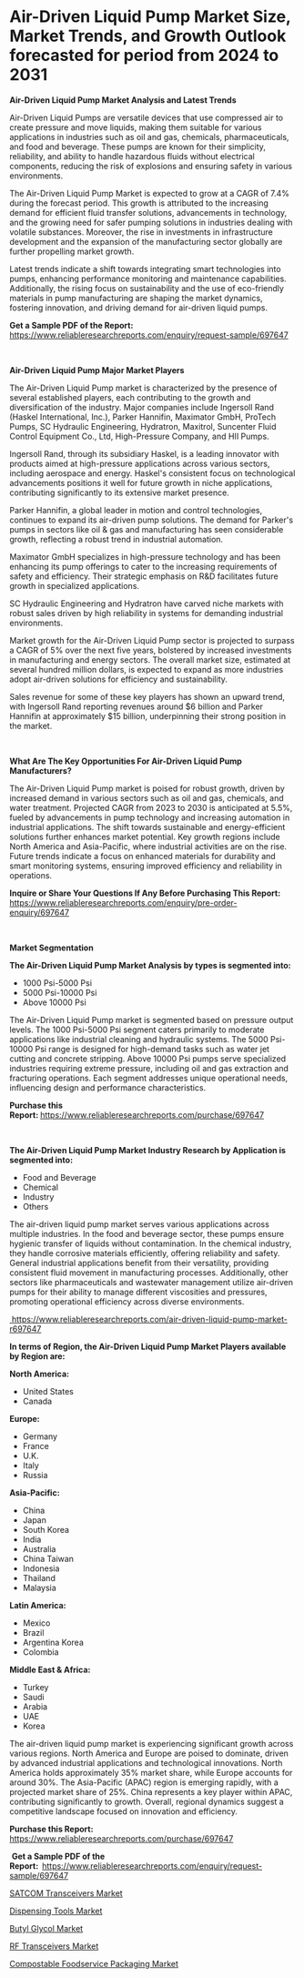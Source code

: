 <p><h1>Air-Driven Liquid Pump Market Size, Market Trends, and Growth Outlook forecasted for period from 2024 to 2031</h1></p><p><strong>Air-Driven Liquid Pump Market Analysis and Latest Trends</strong></p>
<p><p>Air-Driven Liquid Pumps are versatile devices that use compressed air to create pressure and move liquids, making them suitable for various applications in industries such as oil and gas, chemicals, pharmaceuticals, and food and beverage. These pumps are known for their simplicity, reliability, and ability to handle hazardous fluids without electrical components, reducing the risk of explosions and ensuring safety in various environments.</p><p>The Air-Driven Liquid Pump Market is expected to grow at a CAGR of 7.4% during the forecast period. This growth is attributed to the increasing demand for efficient fluid transfer solutions, advancements in technology, and the growing need for safer pumping solutions in industries dealing with volatile substances. Moreover, the rise in investments in infrastructure development and the expansion of the manufacturing sector globally are further propelling market growth. </p><p>Latest trends indicate a shift towards integrating smart technologies into pumps, enhancing performance monitoring and maintenance capabilities. Additionally, the rising focus on sustainability and the use of eco-friendly materials in pump manufacturing are shaping the market dynamics, fostering innovation, and driving demand for air-driven liquid pumps.</p></p>
<p><strong>Get a Sample PDF of the Report:&nbsp;</strong> <a href="https://www.reliableresearchreports.com/enquiry/request-sample/697647?utm_campaign=5&utm_medium=2&utm_source=Github&utm_content=ia&utm_term=29092024&utm_id=air-driven-liquid-pump">https://www.reliableresearchreports.com/enquiry/request-sample/697647</a></p>
<p>&nbsp;</p>
<p><strong>Air-Driven Liquid Pump Major Market Players</strong></p>
<p><p>The Air-Driven Liquid Pump market is characterized by the presence of several established players, each contributing to the growth and diversification of the industry. Major companies include Ingersoll Rand (Haskel International, Inc.), Parker Hannifin, Maximator GmbH, ProTech Pumps, SC Hydraulic Engineering, Hydratron, Maxitrol, Suncenter Fluid Control Equipment Co., Ltd, High-Pressure Company, and HII Pumps.</p><p>Ingersoll Rand, through its subsidiary Haskel, is a leading innovator with products aimed at high-pressure applications across various sectors, including aerospace and energy. Haskel's consistent focus on technological advancements positions it well for future growth in niche applications, contributing significantly to its extensive market presence.</p><p>Parker Hannifin, a global leader in motion and control technologies, continues to expand its air-driven pump solutions. The demand for Parker's pumps in sectors like oil & gas and manufacturing has seen considerable growth, reflecting a robust trend in industrial automation.</p><p>Maximator GmbH specializes in high-pressure technology and has been enhancing its pump offerings to cater to the increasing requirements of safety and efficiency. Their strategic emphasis on R&D facilitates future growth in specialized applications.</p><p>SC Hydraulic Engineering and Hydratron have carved niche markets with robust sales driven by high reliability in systems for demanding industrial environments.</p><p>Market growth for the Air-Driven Liquid Pump sector is projected to surpass a CAGR of 5% over the next five years, bolstered by increased investments in manufacturing and energy sectors. The overall market size, estimated at several hundred million dollars, is expected to expand as more industries adopt air-driven solutions for efficiency and sustainability.</p><p>Sales revenue for some of these key players has shown an upward trend, with Ingersoll Rand reporting revenues around $6 billion and Parker Hannifin at approximately $15 billion, underpinning their strong position in the market.</p></p>
<p>&nbsp;</p>
<p><strong>What Are The Key Opportunities For Air-Driven Liquid Pump Manufacturers?</strong></p>
<p><p>The Air-Driven Liquid Pump market is poised for robust growth, driven by increased demand in various sectors such as oil and gas, chemicals, and water treatment. Projected CAGR from 2023 to 2030 is anticipated at 5.5%, fueled by advancements in pump technology and increasing automation in industrial applications. The shift towards sustainable and energy-efficient solutions further enhances market potential. Key growth regions include North America and Asia-Pacific, where industrial activities are on the rise. Future trends indicate a focus on enhanced materials for durability and smart monitoring systems, ensuring improved efficiency and reliability in operations.</p></p>
<p><strong>Inquire or Share Your Questions If Any Before Purchasing This Report:</strong> <a href="https://www.reliableresearchreports.com/enquiry/pre-order-enquiry/697647?utm_campaign=5&utm_medium=2&utm_source=Github&utm_content=ia&utm_term=29092024&utm_id=air-driven-liquid-pump">https://www.reliableresearchreports.com/enquiry/pre-order-enquiry/697647</a></p>
<p>&nbsp;</p>
<p><strong>Market Segmentation</strong></p>
<p><strong>The Air-Driven Liquid Pump Market Analysis by types is segmented into:</strong></p>
<p><ul><li>1000 Psi-5000 Psi</li><li>5000 Psi-10000 Psi</li><li>Above 10000 Psi</li></ul></p>
<p><p>The Air-Driven Liquid Pump market is segmented based on pressure output levels. The 1000 Psi-5000 Psi segment caters primarily to moderate applications like industrial cleaning and hydraulic systems. The 5000 Psi-10000 Psi range is designed for high-demand tasks such as water jet cutting and concrete stripping. Above 10000 Psi pumps serve specialized industries requiring extreme pressure, including oil and gas extraction and fracturing operations. Each segment addresses unique operational needs, influencing design and performance characteristics.</p></p>
<p><strong>Purchase this Report:&nbsp;</strong><a href="https://www.reliableresearchreports.com/purchase/697647?utm_campaign=5&utm_medium=2&utm_source=Github&utm_content=ia&utm_term=29092024&utm_id=air-driven-liquid-pump">https://www.reliableresearchreports.com/purchase/697647</a></p>
<p>&nbsp;</p>
<p><strong>The Air-Driven Liquid Pump Market Industry Research by Application is segmented into:</strong></p>
<p><ul><li>Food and Beverage</li><li>Chemical</li><li>Industry</li><li>Others</li></ul></p>
<p><p>The air-driven liquid pump market serves various applications across multiple industries. In the food and beverage sector, these pumps ensure hygienic transfer of liquids without contamination. In the chemical industry, they handle corrosive materials efficiently, offering reliability and safety. General industrial applications benefit from their versatility, providing consistent fluid movement in manufacturing processes. Additionally, other sectors like pharmaceuticals and wastewater management utilize air-driven pumps for their ability to manage different viscosities and pressures, promoting operational efficiency across diverse environments.</p></p>
<p><a href="https://www.reliableresearchreports.com/air-driven-liquid-pump-market-r697647?utm_campaign=5&utm_medium=2&utm_source=Github&utm_content=ia&utm_term=29092024&utm_id=air-driven-liquid-pump">&nbsp;https://www.reliableresearchreports.com/air-driven-liquid-pump-market-r697647</a></p>
<p><strong>In terms of Region, the Air-Driven Liquid Pump Market Players available by Region are:</strong></p>
<p>
    <p> <strong> North America: </strong>
        <ul>
            <li>United States</li>
            <li>Canada</li>
        </ul>
        </p> 
    <p> <strong> Europe: </strong>
        <ul>
            <li>Germany</li>
            <li>France</li>
            <li>U.K.</li>
            <li>Italy</li>
            <li>Russia</li>
        </ul>
        </p> 
    <p> <strong> Asia-Pacific: </strong>
        <ul>
            <li>China</li>
            <li>Japan</li>
            <li>South Korea</li>
            <li>India</li>
            <li>Australia</li>
            <li>China Taiwan</li>
            <li>Indonesia</li>
            <li>Thailand</li>
            <li>Malaysia</li>
        </ul>
        </p> 
    <p> <strong> Latin America: </strong>
        <ul>
            <li>Mexico</li>
            <li>Brazil</li>
            <li>Argentina Korea</li>
            <li>Colombia</li>
        </ul>
        </p> 
    <p> <strong> Middle East & Africa: </strong>
        <ul>
            <li>Turkey</li>
            <li>Saudi</li>
            <li>Arabia</li>
            <li>UAE</li>
            <li>Korea</li>
        </ul>
    </p>
    </p>
<p><p>The air-driven liquid pump market is experiencing significant growth across various regions. North America and Europe are poised to dominate, driven by advanced industrial applications and technological innovations. North America holds approximately 35% market share, while Europe accounts for around 30%. The Asia-Pacific (APAC) region is emerging rapidly, with a projected market share of 25%. China represents a key player within APAC, contributing significantly to growth. Overall, regional dynamics suggest a competitive landscape focused on innovation and efficiency.</p></p>
<p><strong>Purchase this Report: </strong><a href="https://www.reliableresearchreports.com/purchase/697647?utm_campaign=5&utm_medium=2&utm_source=Github&utm_content=ia&utm_term=29092024&utm_id=air-driven-liquid-pump">https://www.reliableresearchreports.com/purchase/697647</a></p>
<p>&nbsp;<strong>Get a Sample PDF of the Report:&nbsp;&nbsp;</strong><a href="https://www.reliableresearchreports.com/enquiry/request-sample/697647?utm_campaign=5&utm_medium=2&utm_source=Github&utm_content=ia&utm_term=29092024&utm_id=air-driven-liquid-pump">https://www.reliableresearchreports.com/enquiry/request-sample/697647</a></p>
<p><strong></strong></p>
<p><p><a href="https://issuu.com/reportprime-2/docs/satcom-transceivers-market-size-203_c11472e368aa67?utm_campaign=5&utm_medium=2&utm_source=Github&utm_content=ia&utm_term=29092024&utm_id=air-driven-liquid-pump">SATCOM Transceivers Market</a></p><p><a href="https://github.com/FosterFahey91/Market-Research-Report-List-1/blob/main/dispensing-tools-market.md?utm_campaign=5&utm_medium=2&utm_source=Github&utm_content=ia&utm_term=29092024&utm_id=air-driven-liquid-pump">Dispensing Tools Market</a></p><p><a href="https://www.linkedin.com/pulse/global-butyl-glycol-market-exploring-share-trends-future-growth-jevgc?utm_campaign=5&utm_medium=2&utm_source=Github&utm_content=ia&utm_term=29092024&utm_id=air-driven-liquid-pump">Butyl Glycol Market</a></p><p><a href="https://issuu.com/reportprime-2/docs/rf-transceivers-market-size-2030.pp_ac8427d178d987?utm_campaign=5&utm_medium=2&utm_source=Github&utm_content=ia&utm_term=29092024&utm_id=air-driven-liquid-pump">RF Transceivers Market</a></p><p><a href="https://www.linkedin.com/pulse/global-compostable-foodservice-packaging-industry-types-applications-8zxhc?utm_campaign=5&utm_medium=2&utm_source=Github&utm_content=ia&utm_term=29092024&utm_id=air-driven-liquid-pump">Compostable Foodservice Packaging Market</a></p></p>